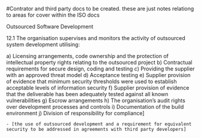 #Contrator and third party docs to be created. these are just notes relationg to areas for cover within the ISO docs



Outsourced Software Development

12.1   The organisation supervises and monitors the activity of outsourced system development utilising:
 
a)  Licensing arrangements, code ownership and the protection of intellectual property rights relating to the outsourced project
b)  Contractual requirements for secure design, coding and testing
c)   Providing the supplier with an approved threat model
d)  Acceptance testing 
e)  Supplier provision of evidence that minimum security thresholds were used to establish acceptable levels of information security
f)   Supplier provision of evidence that the deliverable has been adequately tested against all known vulnerabilities
g)  Escrow arrangements
h)  The organisation’s audit rights over development processes and controls
i)    Documentation of the build environment
j)   Division of responsibility for compliance]

    - [the use of outsourced development and a requirement for equivalent security to be addressed in agreements with third party developers] 
    

